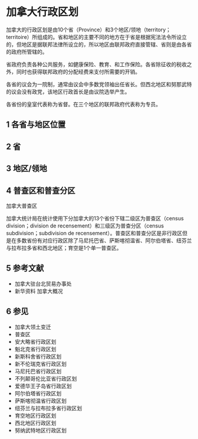# 加拿大行政区划



加拿大的行政区划是由10个省（Province）和3个地区/领地（territory；territoire）所组成的。省和地区的主要不同的地方在于省是根据宪法法令所设立的，但地区是据联邦法律所设立的，所以地区由联邦政府直接管辖、省则是由各省的政府所管辖的。

省政府负责各种公共服务，如健康保险、教育、和工作保险。各省除征收的税收之外，同时也获得联邦政府的分配经费来支付所需要的开销。

各省的议会为一院制，通常由议会中多数党领袖出任省长。但西北地区和努那武特的议会没有政党，该地区行政首长是由议院选举产生。

各省份的皇室代表称为省督。在三个地区的联邦政府代表称为专员。



## 1 各省与地区位置



## 2 省



## 3 地区/领地



## 4 普查区和普查分区

加拿大普查区

加拿大统计局在统计使用下分加拿大的13个省份下辖二级区为普查区（census division；division de recensement）和三级区为普查分区（census subdivision；subdivision de recensement）。普查区和普查分区是非行政区但是在多数省份有对应行政区除了马尼托巴省、萨斯喀彻温省、阿尔伯塔省、纽芬兰与拉布拉多省和西北地区；育空是1个单一普查区。



## 5 参考文献

* 加拿大驻台北贸易办事处
* 新华资料 加拿大概况



## 6 参见

* 加拿大领土变迁
* 普查区
* 安大略省行政区划
* 魁北克省行政区划
* 新斯科舍省行政区划
* 新不伦瑞克省行政区划
* 马尼托巴省行政区划
* 不列颠哥伦比亚省行政区划
* 爱德华王子岛省行政区划
* 阿尔伯塔省行政区划
* 萨斯喀彻温省行政区划
* 纽芬兰与拉布拉多省行政区划
* 育空地区行政区划
* 西北地区行政区划
* 努纳武特地区行政区划




